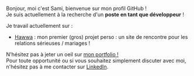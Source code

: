 Bonjour, moi c'est Sami, bienvenue sur mon profil GitHub ! </br>
Je suis actuellement à la recherche d'un <strong>poste en tant que développeur</strong> !</br>

Je travail actuellement sur :

- [Hawwa](https://hawwa.app) : mon premier (gros) projet perso : un site de rencontre pour les relations sérieuses / mariages !

N'hésitez pas à jeter un oeil sur [mon portfolio !](https://saminassim.dev)<br/>
Pour toute opportunité ou si vous souhaitez simplement discuter avec moi, n'hésitez pas à me contacter sur <a href="https://www.linkedin.com/in/sami-bououdine/">LinkedIn<a/>.

<!---
SamiNassim/SamiNassim is a ✨ special ✨ repository because its `README.md` (this file) appears on your GitHub profile.
You can click the Preview link to take a look at your changes.
--->

